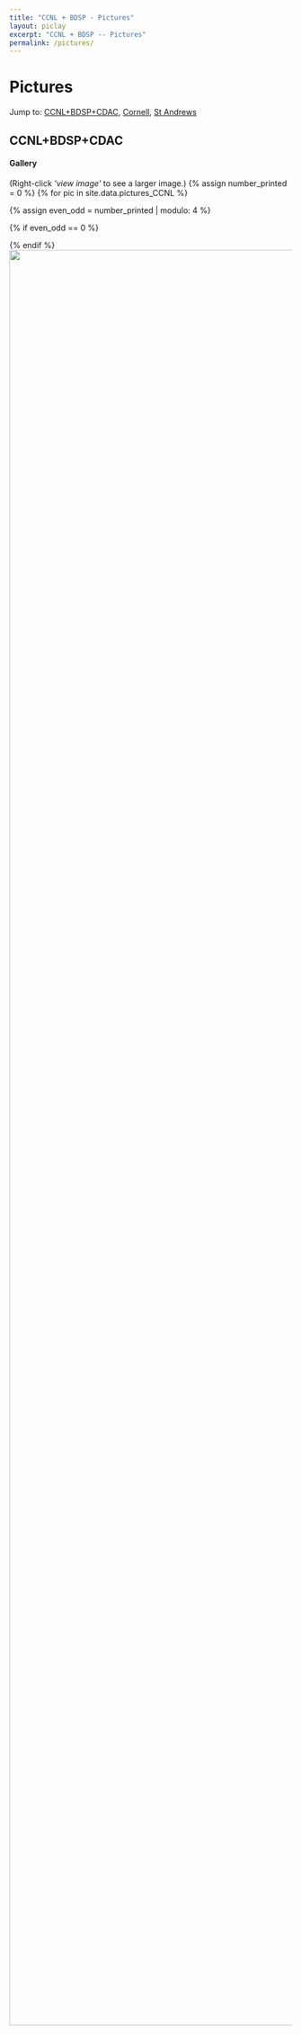 ```yaml
---
title: "CCNL + BDSP - Pictures"
layout: piclay
excerpt: "CCNL + BDSP -- Pictures"
permalink: /pictures/
---
```


# Pictures
Jump to: [CCNL+BDSP+CDAC](#ccnl+bdsp+cdac), [Cornell](#cornell), [St Andrews](#st-andrews)


## CCNL+BDSP+CDAC

#### Gallery
(Right-click *'view image'* to see a larger image.)
{% assign number_printed = 0 %}
{% for pic in site.data.pictures_CCNL %}

{% assign even_odd = number_printed | modulo: 4 %}

{% if even_odd == 0 %}
<div class="row">
{% endif %}

<div class="col-sm-3 clearfix">
<img src="{{ site.url }}{{ site.baseurl }}/images/picpic/Gallery/{{ pic.image }}" class="img-responsive" width="120%" style="float: left; height: 90%;" />
</div>

{% assign number_printed = number_printed | plus: 1 %}

{% if even_odd > 2 %}
</div>
{% endif %}


{% endfor %}

{% assign even_odd = number_printed | modulo: 4 %}
{% if even_odd == 1 %}
</div>
{% endif %}

{% if even_odd == 2 %}
</div>
{% endif %}

{% if even_odd == 3 %}
</div>
{% endif %}

<p> &nbsp; </p>

First advertisement.
<figure>
<img src="{{ site.url }}{{ site.baseurl }}/images/picpic/WebpageLeiden_red.jpg" width="60%" >
</figure>


## Cornell
From the [group of Seamus JC Davis](http://davisgroup.lassp.cornell.edu).
<figure>
<img src="{{ site.url }}{{ site.baseurl }}/images/picpic/WebpageCornell_red.jpg" width="60%">
</figure>
